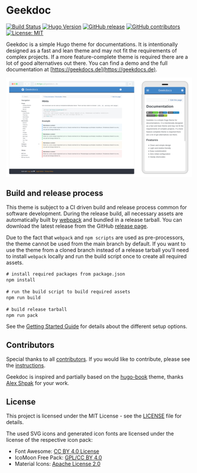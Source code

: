 # Geekdoc

[![Build Status](https://img.shields.io/drone/build/thegeeklab/hugo-geekdoc?logo=drone&server=https%3A%2F%2Fdrone.thegeeklab.de)](https://drone.thegeeklab.de/thegeeklab/hugo-geekdoc)
[![Hugo Version](https://img.shields.io/badge/hugo-0.93-blue.svg)](https://gohugo.io)
[![GitHub release](https://img.shields.io/github/v/release/thegeeklab/hugo-geekdoc)](https://github.com/thegeeklab/hugo-geekdoc/releases/latest)
[![GitHub contributors](https://img.shields.io/github/contributors/thegeeklab/hugo-geekdoc)](https://github.com/thegeeklab/hugo-geekdoc/graphs/contributors)
[![License: MIT](https://img.shields.io/github/license/thegeeklab/hugo-geekdoc)](https://github.com/thegeeklab/hugo-geekdoc/blob/main/LICENSE)

Geekdoc is a simple Hugo theme for documentations. It is intentionally designed as a fast and lean theme and may not fit the requirements of complex projects. If a more feature-complete theme is required there are a lot of good alternatives out there. You can find a demo and the full documentation at [https://geekdocs.de](https://geekdocs.de).

![Desktop and mobile preview](https://raw.githubusercontent.com/thegeeklab/hugo-geekdoc/main/images/readme.png)

## Build and release process

This theme is subject to a CI driven build and release process common for software development. During the release build, all necessary assets are automatically built by [webpack](https://webpack.js.org/) and bundled in a release tarball. You can download the latest release from the GitHub [release page](https://github.com/thegeeklab/hugo-geekdoc/releases).

Due to the fact that `webpack` and `npm scripts` are used as pre-processors, the theme cannot be used from the main branch by default. If you want to use the theme from a cloned branch instead of a release tarball you'll need to install `webpack` locally and run the build script once to create all required assets.

```Shell
# install required packages from package.json
npm install

# run the build script to build required assets
npm run build

# build release tarball
npm run pack
```

See the [Getting Started Guide](https://geekdocs.de/usage/getting-started/) for details about the different setup options.

## Contributors

Special thanks to all [contributors](https://github.com/thegeeklab/hugo-geekdoc/graphs/contributors). If you would like to contribute, please see the [instructions](https://github.com/thegeeklab/hugo-geekdoc/blob/main/CONTRIBUTING.md).

Geekdoc is inspired and partially based on the [hugo-book](https://github.com/alex-shpak/hugo-book) theme, thanks [Alex Shpak](https://github.com/alex-shpak/) for your work.

## License

This project is licensed under the MIT License - see the [LICENSE](https://github.com/thegeeklab/hugo-geekdoc/blob/main/LICENSE) file for details.

The used SVG icons and generated icon fonts are licensed under the license of the respective icon pack:

- Font Awesome: [CC BY 4.0 License](https://github.com/FortAwesome/Font-Awesome#license)
- IcoMoon Free Pack: [GPL/CC BY 4.0](https://icomoon.io/#icons-icomoon)
- Material Icons: [Apache License 2.0](https://github.com/google/material-design-icons/blob/main/LICENSE)
